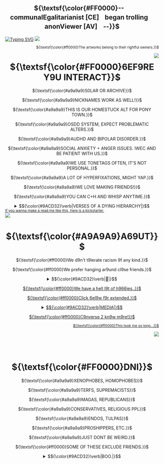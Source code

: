 <div align="center">

## ${\textsf{\color{#FF0000}--ㅤcommunalEgalitarianist [CE]ㅤbegan trollingㅤanonViewer [AV]ㅤ--}}$
</div>
<a href="https://git.io/typing-svg"><img src="https://readme-typing-svg.herokuapp.com?font=Fira+Code&size=30&duration=3500&pause=850&color=A9A9A9&center=true&repeat=false&width=1000&height=60&lines=WISHING+Y9U+WERE+THERE+WHEN+THEY+--+NEEDED+--+Y9U;THE+9NLY+S9UL+WH9'S+EVER+C9MPLETED+Y9U." alt="Typing SVG" /></a>
<img src="https://github.com/user-attachments/assets/9c000628-8ca1-4167-a816-9842d4c7e50b"></a>
<div align="right">
<sub> 
  
${\textsf{\color{#ff0000}The artworks belong to their rightful owners.}}$
</sub>
</div>
<img src="https://github.com/user-attachments/assets/5fda2107-c0fc-4830-a4c9-521c4caf7ca5" align="right" width="%50" height="%70"></a>
</div>

<div align="center">
  
  # ${\textsf{\color{#FF0000}6EF9RE Y9U INTERACT}}$
  </div>
  
  <div align="center">
    
${\textsf{\color{#a9a9a9}S0LAR OR ARCHIVE}}$ 
<br>

${\textsf{\color{#a9a9a9}NICKNAMES WORK AS WELL!}}$
<br>

${\textsf{\color{#a9a9a9}THIS IS OUR HOMESTUCK ALT FOR PONY TOWN.}}$
<br>

${\textsf{\color{#a9a9a9}OSDD SYSTEM, EXPECT PROBLEMATIC ALTERS.}}$
<br>

${\textsf{\color{#a9a9a9}AUDHD AND BIPOLAR DISORDER.}}$
<br>

${\textsf{\color{#a9a9a9}SOCIAL ANXIETY + ANGER ISSUES. IWEC AND BE PATIENT WITH US.}}$
<br>

${\textsf{\color{#a9a9a9}WE USE TONETAGS OFTEN, IT'S NOT PERSONAL.}}$
<br>

${\textsf{\color{#a9a9a9}A LOT OF HYPERFIXATIONS, MIGHT YAP.}}$
<br>

${\textsf{\color{#a9a9a9}WE LOVE MAKING FRIENDS!}}$
<br>

${\textsf{\color{#a9a9a9}YOU CAN C+H AND WHISP ANYTIME.}}$
</br>
</div>

<div align="center">
  <details>
    <summary> <td>$${\color{#9ACD32}\verb|VERSES OF A DYING HIERARCHY|}$$</td> </summary>
    <a href="https://git.io/typing-svg"><img src="https://readme-typing-svg.herokuapp.com?font=Fira+Code&duration=2500&pause=850&color=A9A9A9&center=true&vCenter=true&width=430&lines=MIN9R+DEPRESSI9NS+ARE+PRANKS%2C;CANDY+6L99D+IS+L9W-PRICED.;THEREF9RE%2C+REJ9ICE+-;T9+THE+EXTENT+Y9U+CAN+HARDLY+6EAR." alt="Typing SVG" /></a><a href="https://git.io/typing-svg"><img src="https://readme-typing-svg.herokuapp.com?font=Fira+Code&duration=2500&pause=850&color=FF0000&center=true&vCenter=true&width=430&separator=%3C&lines=MINOR+THEORIES+ARE+NONSENSE%2C%3CPLEASURE+IS+LOW-PRICED.%3CON+NO+ACCOUNT+YOU+SHOULD+REFLECT;%3CFOR+IT'S+TOO+LATE." alt="Typing SVG" /></a>
  </details>
</div>
<div align="left">
    
<sub> 
    <a href=https://github.com/COMMUNALEGALITARIANIST/CODE-STUFF-THAT-I-THINK-WILL-BE-USEFUL/blob/main/README.md?plain>
If you wanna make a read.me like this, here is a kickstarter.
</sub>
</div>
<div align="center">
<img src="https://github.com/user-attachments/assets/d21e5799-b4ff-48ee-bc81-7de25d4ab192" align="left" width="%50" height="%80"></a>
</div>
ㅤㅤㅤㅤㅤㅤㅤㅤㅤㅤㅤㅤㅤㅤㅤ
ㅤㅤㅤㅤㅤㅤㅤㅤㅤㅤㅤㅤㅤㅤㅤㅤㅤㅤ
<div align="center">
  
  # ${\textsf{\color{#A9A9A9}A69UT}}$
  </div>

<div align="center">
    
${\textsf{\color{#ff0000}We d9n't t9lerate racism 9f any kind.}}$
<br>

${\textsf{\color{#ff0000}We prefer hanging ar9und cl9se friends.}}$
</br>
</div>

<div align="center">
  <details>
    <summary> <td>$${\color{#9ACD32}\verb|🎁|}$$</td> </summary>
    <p align="center">
      <a href="cat-kawaii"><img src="https://github.com/user-attachments/assets/71feb153-8a17-4645-9d06-2ee1fb17e4be"/>
  </details>
</div>
</p>
        
<div align="center">
  
${\textsf{\color{#ff0000}We have a hell l9t of h966ies..}}$
<br>

${\textsf{\color{#ff0000}Click 6el9w f9r extended.}}$
</br>
</div>
<div align="center">
  <details>
    <summary> <td>$${\color{#9ACD32}\verb|MEDIA|}$$</td> </summary>
    <p align="right">
      
${\textsf{\color{#a9a9a9}HOMESTUCK}}$
${\textsf{\color{#a9a9a9}SCOTT PILGRIM}}$
${\textsf{\color{#a9a9a9}RAMSHACKLE}}$
${\textsf{\color{#a9a9a9}MURDER DRONES, TADC}}$
${\textsf{\color{#a9a9a9}METAL GEAR}}$
${\textsf{\color{#a9a9a9}TOUHOU}}$
${\textsf{\color{#a9a9a9}8:11, DUBUK}}$
${\textsf{\color{#a9a9a9}STUDIO INVESTIGRAVE}}$
${\textsf{\color{#a9a9a9}BLOODMONEY}}$
${\textsf{\color{#a9a9a9}ELTINGVILLE CLUB}}$
${\textsf{\color{#a9a9a9}FUNGER}}$ 
${\textsf{\color{#a9a9a9}AMERICAN PSYCHO}}$ 
${\textsf{\color{#a9a9a9}PRETTY BLOOD, HTF}}$
${\textsf{\color{#a9a9a9}SILENT HILL 1-3, RE 7-8, OUTLAST}}$ 
${\textsf{\color{#a9a9a9}POSTAL}}$
${\textsf{\color{#a9a9a9}F:TUT}}$
${\textsf{\color{#a9a9a9}E:TM}}$
${\textsf{\color{#a9a9a9}FNAF, DSAF}}$ 
${\textsf{\color{#a9a9a9}MADCOM}}$ 
${\textsf{\color{#a9a9a9}OMORI}}$ 
${\textsf{\color{#a9a9a9}PORTAL}}$ 
${\textsf{\color{#a9a9a9}RANFREN}}$ 
${\textsf{\color{#a9a9a9}PTP}}$ 
<br>
${\textsf{\color{#ff0000}A whole lot more...}}$ </br>
  </p>
</details>
</div>
<div align="center">

${\textsf{\color{#ff0000}C9nverse 2 kn9w m9re!}}$
</br>
</div>

<div align="right">
<sub> 
  
${\textsf{\color{#ff0000}This took me so long...}}$
</sub>
</div>

<div align="center">
<img src="https://github.com/user-attachments/assets/4592e6a4-0c77-4df1-bedc-321306b6c1c4" align="right" width="%50" height="%80"></a>
</div>
ㅤㅤㅤㅤㅤㅤㅤㅤㅤㅤㅤㅤㅤㅤㅤㅤㅤㅤㅤㅤㅤㅤㅤㅤㅤㅤㅤㅤㅤㅤㅤㅤㅤㅤㅤㅤㅤㅤㅤㅤㅤㅤㅤㅤㅤ
ㅤㅤㅤㅤㅤㅤㅤㅤㅤㅤㅤㅤㅤㅤㅤㅤㅤㅤㅤㅤㅤㅤㅤㅤㅤ
ㅤㅤㅤㅤㅤㅤㅤㅤㅤ
ㅤㅤㅤㅤㅤㅤㅤㅤㅤㅤㅤㅤㅤㅤㅤㅤㅤㅤㅤㅤ
<div align="center">
  
  # ${\textsf{\color{#FF0000}DNI}}$
  </div>
  
<div align="center">
  
${\textsf{\color{#a9a9a9}XENOPHOBES, HOMOPHOBES}}$
<br>
  
${\textsf{\color{#a9a9a9}TERFS, SUPREMACISTS}}$
<br>
  
${\textsf{\color{#a9a9a9}MAGAS, REPUBLICANS}}$
<br>

${\textsf{\color{#a9a9a9}CONSERVATIVES, RELIGIOUS PPL}}$
<br>

${\textsf{\color{#a9a9a9}ENDOS, TULPAS}}$
<br>

${\textsf{\color{#a9a9a9}PROSHIPPERS, ETC.}}$
<br>

${\textsf{\color{#a9a9a9}JUST DONT BE WEIRD.}}$
<br>

${\textsf{\color{#ff0000}SOME OF THESE EXCLUDE FRIENDS.}}$ 
</br></div>
<div align="center">
<details>
  <summary> <td>$${\color{#9ACD32}\verb|BOO.|}$$</td></summary>
    <p align="center">
<a href=https://github.com/THE-BASILICA>
<img width="105" height="240" src="https://github.com/user-attachments/assets/c962d1e5-d96b-468d-9049-16dd5a41d21b"></a>
 <br>
  <a href="https://git.io/typing-svg"><img src="https://readme-typing-svg.herokuapp.com?font=Fira+Code&duration=2500&pause=500&color=A9A9A9&center=true&vCenter=true&repeat=false&width=470&lines=CLICK+THE+K6RK9T+T9+G9+T9+MAIN+GITHU6." alt="Typing SVG" /></a>
</br>
  </p>
</details>
</div>


